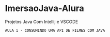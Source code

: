 # ImersaoJava-Alura

Projetos Java Com Intellij e VSCODE 



`AULA 1 - CONSUMINDO UMA API DE FILMES COM JAVA`
